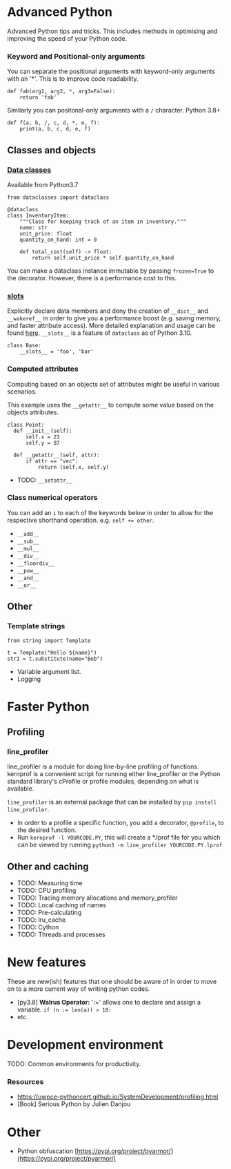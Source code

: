 # Advanced Python
Advanced Python tips and tricks. This includes methods in optimising and improving the speed of your Python code.

### Keyword and Positional-only arguments
You can separate the positional arguments with keyword-only arguments with an '*'. This is to improve code readability.

```
def fab(arg1, arg2, *, arg3=False):
    return 'fab'
```

Similarly you can positonal-only arguments with a `/` character. Python 3.8+

```
def f(a, b, /, c, d, *, e, f):
    print(a, b, c, d, e, f)
```

## Classes and objects

### [Data classes](https://docs.python.org/3/library/dataclasses.html)
Available from Python3.7

```
from dataclasses import dataclass

@dataclass
class InventoryItem:
    """Class for keeping track of an item in inventory."""
    name: str
    unit_price: float
    quantity_on_hand: int = 0

    def total_cost(self) -> float:
        return self.unit_price * self.quantity_on_hand
```
You can make a dataclass instance immutable by passing `frozen=True` to the decorator. However, there is a performance cost to this.

### [__slots__](https://docs.python.org/3/reference/datamodel.html#slots)
Explicitly declare data members and deny the creation of `__dict__` and `__wakeref__` in order to give you a performance boost (e.g. saving memory, and faster attribute access). More detailed explanation and usage can be found [here](https://stackoverflow.com/questions/472000/usage-of-slots). `__slots__` is a feature of `dataclass` as of Python 3.10.

```
class Base:
    __slots__ = 'foo', 'bar'
```

### Computed attributes
Computing based on an objects set of attributes might be useful in various scenarios.

This example uses the `__getattr__` to compute some value based on the objects attributes.
```
class Point:
  def __init__(self):
      self.x = 23
      self.y = 87
  
  def __getattr__(self, attr):
      if attr == "vec":
          return (self.x, self.y)
```

* TODO: `__setattr__`

### Class numerical operators
You can add an `i` to each of the keywords below in order to allow for the respective shorthand operation. e.g. `self += other`.

* `__add__`
* `__sub__`
* `__mul__`
* `__div__`
* `__floordiv__`
* `__pow__`
* `__and__`
* `__or__`


## Other

### Template strings

```
from string import Template

t = Template("Hello ${name}")
str1 = t.substitute(name="Bob")
```

* Variable argument list.
* Logging

# Faster Python
## Profiling
### line_profiler
line_profiler is a module for doing line-by-line profiling of functions. kernprof is a convenient script for running either line_profiler or the Python standard library's cProfile or profile modules, depending on what is available.

`line_profiler` is an external package that can be installed by `pip install line_profiler`.

* In order to a profile a specific function, you add a decorator, `@profile`, to the desired function.
* Run `kernprof -l YOURCODE.PY`, this will create a *.lprof file for you which can be viewed by running `python3 -m line_profiler YOURCODE.PY.lprof`

## Other and caching

* TODO: Measuring time
* TODO: CPU profiling
* TODO: Tracing memory allocations and memory_profiler
* TODO: Local caching of names
* TODO: Pre-calculating
* TODO: lru_cache
* TODO: Cython
* TODO: Threads and processes

# New features
These are new(ish) features that one should be aware of in order to move on to a more current way of writing python codes.

* [py3.8] **Walrus Operator:**  ':=' allows one to declare and assign a variable. `if (n := len(a)) > 10:`
* etc.

# Development environment
TODO: Common environments for productivity.

### Resources
* https://uwpce-pythoncert.github.io/SystemDevelopment/profiling.html
* [Book] Serious Python by Julien Danjou

# Other

* Python obfuscation
  [https://pypi.org/project/pyarmor/](https://pypi.org/project/pyarmor/)

